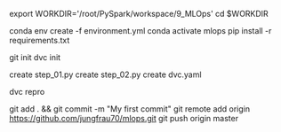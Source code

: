 export WORKDIR='/root/PySpark/workspace/9_MLOps'
cd $WORKDIR


conda env create -f environment.yml
conda activate mlops
pip install -r requirements.txt

git init
dvc init

create step_01.py
create step_02.py
create dvc.yaml

dvc repro

git add . && git commit -m "My first commit"
git remote add origin https://github.com/jungfrau70/mlops.git
git push origin master
